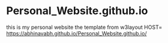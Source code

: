 # Personal_Website.github.io

this is my personal website
the template from w3layout
HOST=  https://abhinavabh.github.io/Personal_Website.github.io/
